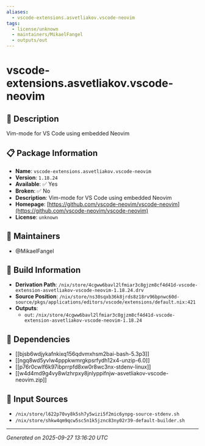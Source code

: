 ```yaml
---
aliases:
  - vscode-extensions.asvetliakov.vscode-neovim
tags:
  - license/unknown
  - maintainers/MikaelFangel
  - outputs/out
---
```


# vscode-extensions.asvetliakov.vscode-neovim

## 📝 Description

Vim-mode for VS Code using embedded Neovim

## 📋 Package Information

- **Name**: `vscode-extensions.asvetliakov.vscode-neovim`
- **Version**: `1.18.24`
- **Available**: ✅ Yes
- **Broken**: ✅ No
- **Description**: Vim-mode for VS Code using embedded Neovim
- **Homepage**: [https://github.com/vscode-neovim/vscode-neovim](https://github.com/vscode-neovim/vscode-neovim)
- **License**: `unknown`
## 👥 Maintainers

- @MikaelFangel


## 🔧 Build Information

- **Derivation Path**: `/nix/store/4cgww6bavl2lfmiar3c8gjzm8cf4d41d-vscode-extension-asvetliakov-vscode-neovim-1.18.24.drv`
- **Source Position**: `/nix/store/ns30sqxb36k8jrds8z18rv96bpnwc60d-source/pkgs/applications/editors/vscode/extensions/default.nix:421`
- **Outputs**:
  - `out`:  `/nix/store/4cgww6bavl2lfmiar3c8gjzm8cf4d41d-vscode-extension-asvetliakov-vscode-neovim-1.18.24`

## 🔗 Dependencies

- [[bjsb6wdjykafnkixq156qdvmxhsm2bai-bash-5.3p3]]
- [[ngq8wd5yvlw4pppkwmrgkpsrfydh12x4-unzip-6.0]]
- [[p76r0cwlf6k97ibprrpfd8xw0r8wc3nx-stdenv-linux]]
- [[w4d4md9g4vy8wlzhrpxy8jnlyppifnjw-asvetliakov-vscode-neovim.zip]]

## 📁 Input Sources

- `/nix/store/l622p70vy8k5sh7y5wizi5f2mic6ynpg-source-stdenv.sh`
- `/nix/store/shkw4qm9qcw5sc5n1k5jznc83ny02r39-default-builder.sh`

---
*Generated on 2025-09-27 13:16:20 UTC*

